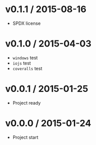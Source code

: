 v0.1.1 / 2015-08-16
==================

  * SPDX license

v0.1.0 / 2015-04-03
==================

  * `windows` test
  * `iojs` test
  * `coveralls` test

v0.0.1 / 2015-01-25
==================

  * Project ready

v0.0.0 / 2015-01-24
==================

  * Project start
